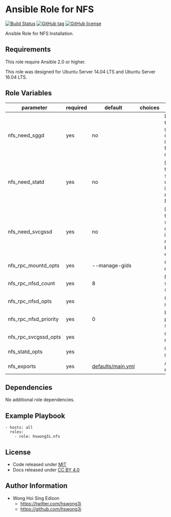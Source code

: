 Ansible Role for NFS
====================

[![Build Status](https://travis-ci.org/pantarei/ansible-role-nfs.svg?branch=master)](https://travis-ci.org/pantarei/ansible-role-nfs)
[![GitHub tag](https://img.shields.io/github/tag/pantarei/ansible-role-nfs.svg)](https://github.com/pantarei/ansible-role-nfs)
[![GitHub license](https://img.shields.io/github/license/pantarei/ansible-role-nfs.svg)](https://github.com/pantarei/ansible-role-nfs/blob/master/LICENSE)

Ansible Role for NFS Installation.

Requirements
------------

This role require Ansible 2.0 or higher.

This role was designed for Ubuntu Server 14.04 LTS and Ubuntu Server 16.04 LTS.

Role Variables
--------------

<table>
<colgroup>
<col width="20%" />
<col width="20%" />
<col width="20%" />
<col width="20%" />
<col width="20%" />
</colgroup>
<thead>
<tr class="header">
<th>parameter</th>
<th>required</th>
<th>default</th>
<th>choices</th>
<th>comments</th>
</tr>
</thead>
<tbody>
<tr class="odd">
<td>nfs_need_sggd</td>
<td>yes</td>
<td>no</td>
<td></td>
<td>Do you want to start the gssd daemon? It is required for Kerberos mounts.</td>
</tr>
<tr class="even">
<td>nfs_need_statd</td>
<td>yes</td>
<td>no</td>
<td></td>
<td>Do you want to start the statd daemon? It is not needed for NFSv4.</td>
</tr>
<tr class="odd">
<td>nfs_need_svcgssd</td>
<td>yes</td>
<td>no</td>
<td></td>
<td>Do you want to start the svcgssd daemon? It is only required for Kerberos exports.</td>
</tr>
<tr class="even">
<td>nfs_rpc_mountd_opts</td>
<td>yes</td>
<td>--manage-gids</td>
<td></td>
<td>Options for rpc.mountd.</td>
</tr>
<tr class="odd">
<td>nfs_rpc_nfsd_count</td>
<td>yes</td>
<td>8</td>
<td></td>
<td>Number of servers to start up.</td>
</tr>
<tr class="even">
<td>nfs_rpc_nfsd_opts</td>
<td>yes</td>
<td></td>
<td></td>
<td>Options for rpc.nfsd.</td>
</tr>
<tr class="odd">
<td>nfs_rpc_nfsd_priority</td>
<td>yes</td>
<td>0</td>
<td></td>
<td>Runtime priority of server.</td>
</tr>
<tr class="even">
<td>nfs_rpc_svcgssd_opts</td>
<td>yes</td>
<td></td>
<td></td>
<td>Options for rpc.svcgssd.</td>
</tr>
<tr class="odd">
<td>nfs_statd_opts</td>
<td>yes</td>
<td></td>
<td></td>
<td>Options for rpc.statd.</td>
</tr>
<tr class="even">
<td>nfs_exports</td>
<td>yes</td>
<td><a href="https://github.com/pantarei/ansible-role-nfs/blob/master/defaults/main.yml">defaults/main.yml</a></td>
<td></td>
<td>A list of exports.</td>
</tr>
</tbody>
</table>

Dependencies
------------

No additional role dependencies.

Example Playbook
----------------

    - hosts: all
      roles:
        - role: hswong3i.nfs

License
-------

-   Code released under [MIT](https://github.com/pantarei/ansible-role-nfs/blob/master/LICENSE)
-   Docs released under [CC BY 4.0](http://creativecommons.org/licenses/by/4.0/)

Author Information
------------------

-   Wong Hoi Sing Edison
    -   <a href="https://twitter.com/hswong3i" class="uri" class="uri">https://twitter.com/hswong3i</a>
    -   <a href="https://github.com/hswong3i" class="uri" class="uri">https://github.com/hswong3i</a>

